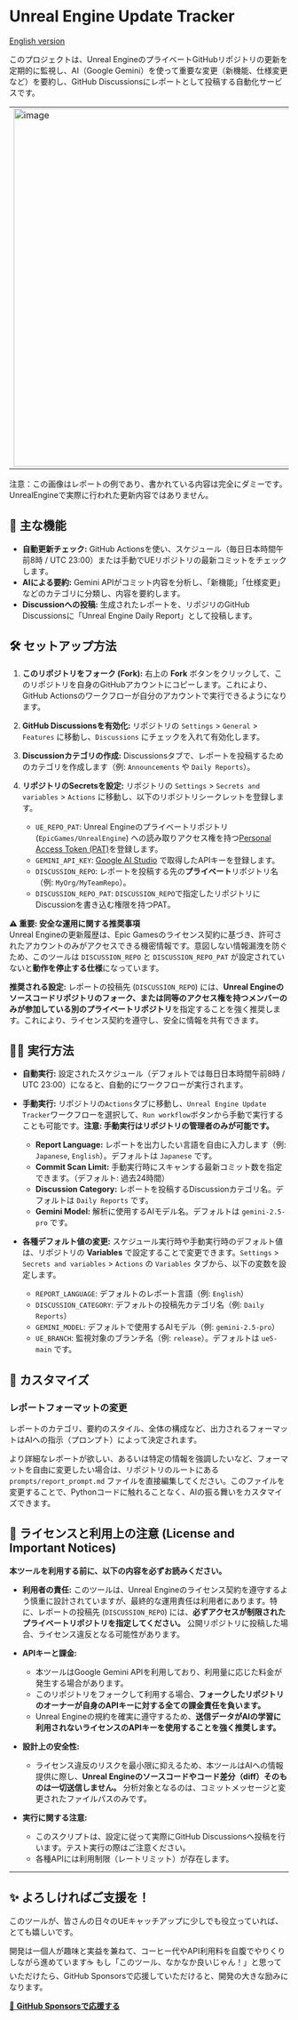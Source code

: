 # Unreal Engine Update Tracker

[English version](README.en.md)

このプロジェクトは、Unreal EngineのプライベートGitHubリポジトリの更新を定期的に監視し、AI（Google Gemini）を使って重要な変更（新機能、仕様変更など）を要約し、GitHub Discussionsにレポートとして投稿する自動化サービスです。

<table><tr><td>
<img width="644" alt="image" src="https://raw.githubusercontent.com/pafuhana1213/Screenshot/master/468407129-ad69f54f-9e18-49db-8024-aa3052d97ffa.png" />
</td></tr></table>

注意：この画像はレポートの例であり、書かれている内容は完全にダミーです。UnrealEngineで実際に行われた更新内容ではありません。

## 🌟 主な機能

-   **自動更新チェック:** GitHub Actionsを使い、スケジュール（毎日日本時間午前8時 / UTC 23:00）または手動でUEリポジトリの最新コミットをチェックします。
-   **AIによる要約:** Gemini APIがコミット内容を分析し、「新機能」「仕様変更」などのカテゴリに分類し、内容を要約します。
-   **Discussionへの投稿:** 生成されたレポートを、リポジリのGitHub Discussionsに「Unreal Engine Daily Report」として投稿します。

## 🛠️ セットアップ方法

1.  **このリポジトリをフォーク (Fork):**
    右上の **Fork** ボタンをクリックして、このリポジトリを自身のGitHubアカウントにコピーします。これにより、GitHub Actionsのワークフローが自分のアカウントで実行できるようになります。

2.  **GitHub Discussionsを有効化:**
    リポジトリの `Settings` > `General` > `Features` に移動し、`Discussions` にチェックを入れて有効化します。

3.  **Discussionカテゴリの作成:**
    Discussionsタブで、レポートを投稿するためのカテゴリを作成します（例: `Announcements` や `Daily Reports`）。

4.  **リポジトリのSecretsを設定:**
    リポジトリの `Settings` > `Secrets and variables` > `Actions` に移動し、以下のリポジトリシークレットを登録します。
    -   `UE_REPO_PAT`: Unreal Engineのプライベートリポジトリ (`EpicGames/UnrealEngine`) への読み取りアクセス権を持つ[Personal Access Token (PAT)](https://docs.github.com/en/authentication/keeping-your-account-and-data-secure/managing-your-personal-access-tokens)を登録します。
    -   `GEMINI_API_KEY`: [Google AI Studio](https://aistudio.google.com/app/apikey) で取得したAPIキーを登録します。
    -   `DISCUSSION_REPO`: レポートを投稿する先の**プライベート**リポジトリ名（例: `MyOrg/MyTeamRepo`）。
    -   `DISCUSSION_REPO_PAT`: `DISCUSSION_REPO`で指定したリポジトリにDiscussionを書き込む権限を持つPAT。
  
 **⚠️ 重要: 安全な運用に関する推奨事項**  
 Unreal Engineの更新履歴は、Epic Gamesのライセンス契約に基づき、許可されたアカウントのみがアクセスできる機密情報です。意図しない情報漏洩を防ぐため、このツールは `DISCUSSION_REPO` と `DISCUSSION_REPO_PAT` が設定されていないと**動作を停止する仕様**になっています。

**推奨される設定:**
レポートの投稿先 (`DISCUSSION_REPO`) には、**Unreal Engineのソースコードリポジトリのフォーク、または同等のアクセス権を持つメンバーのみが参加している別のプライベートリポジトリ**を指定することを強く推奨します。これにより、ライセンス契約を遵守し、安全に情報を共有できます。

## 🏃‍♀️ 実行方法

-   **自動実行:** 設定されたスケジュール（デフォルトでは毎日日本時間午前8時 / UTC 23:00）になると、自動的にワークフローが実行されます。
-   **手動実行:** リポジトリの`Actions`タブに移動し、`Unreal Engine Update Tracker`ワークフローを選択して、`Run workflow`ボタンから手動で実行することも可能です。**注意: 手動実行はリポジトリの管理者のみが可能です。**
    -   **Report Language:** レポートを出力したい言語を自由に入力します（例: `Japanese`, `English`）。デフォルトは `Japanese` です。
    -   **Commit Scan Limit:** 手動実行時にスキャンする最新コミット数を指定できます。（デフォルト: 過去24時間）
    -   **Discussion Category:** レポートを投稿するDiscussionカテゴリ名。デフォルトは `Daily Reports` です。
    -   **Gemini Model:** 解析に使用するAIモデル名。デフォルトは `gemini-2.5-pro` です。

-   **各種デフォルト値の変更:**
    スケジュール実行時や手動実行時のデフォルト値は、リポジトリの **Variables** で設定することで変更できます。`Settings` > `Secrets and variables` > `Actions` の `Variables` タブから、以下の変数を設定します。
    -   `REPORT_LANGUAGE`: デフォルトのレポート言語（例: `English`）
    -   `DISCUSSION_CATEGORY`: デフォルトの投稿先カテゴリ名（例: `Daily Reports`）
    -   `GEMINI_MODEL`: デフォルトで使用するAIモデル（例: `gemini-2.5-pro`）
    -   `UE_BRANCH`: 監視対象のブランチ名（例: `release`）。デフォルトは `ue5-main` です。

## 🎨 カスタマイズ

### レポートフォーマットの変更

レポートのカテゴリ、要約のスタイル、全体の構成など、出力されるフォーマットはAIへの指示（プロンプト）によって決定されます。

より詳細なレポートが欲しい、あるいは特定の情報を強調したいなど、フォーマットを自由に変更したい場合は、リポジトリのルートにある `prompts/report_prompt.md` ファイルを直接編集してください。このファイルを変更することで、Pythonコードに触れることなく、AIの振る舞いをカスタマイズできます。

## 📝 ライセンスと利用上の注意 (License and Important Notices)

**本ツールを利用する前に、以下の内容を必ずお読みください。**

-   **利用者の責任:** このツールは、Unreal Engineのライセンス契約を遵守するよう慎重に設計されていますが、最終的な運用責任は利用者にあります。特に、レポートの投稿先 (`DISCUSSION_REPO`) には、**必ずアクセスが制限されたプライベートリポジトリを指定してください。** 公開リポジトリに投稿した場合、ライセンス違反となる可能性があります。

-   **APIキーと課金:**
    *   本ツールはGoogle Gemini APIを利用しており、利用量に応じた料金が発生する場合があります。
    *   このリポジトリをフォークして利用する場合、**フォークしたリポジトリのオーナーが自身のAPIキーに対する全ての課金責任を負います。**
    *   Unreal Engineの規約を確実に遵守するため、**送信データがAIの学習に利用されないライセンスのAPIキーを使用することを強く推奨します。**

-   **設計上の安全性:**
    *   ライセンス違反のリスクを最小限に抑えるため、本ツールはAIへの情報提供に際し、**Unreal Engineのソースコードやコード差分（diff）そのものは一切送信しません。** 分析対象となるのは、コミットメッセージと変更されたファイルパスのみです。

-   **実行に関する注意:**
    *   このスクリプトは、設定に従って実際にGitHub Discussionsへ投稿を行います。テスト実行の際はご注意ください。
    *   各種APIには利用制限（レートリミット）が存在します。


---

## ✨ よろしければご支援を！

このツールが、皆さんの日々のUEキャッチアップに少しでも役立っていれば、とても嬉しいです。

開発は一個人が趣味と実益を兼ねて、コーヒー代やAPI利用料を自腹でやりくりしながら進めています☕
もし「このツール、なかなか良いじゃん！」と思っていただけたら、GitHub Sponsorsで応援していただけると、開発の大きな励みになります。

[💖 **GitHub Sponsorsで応援する**](https://github.com/sponsors/pafuhana1213)
